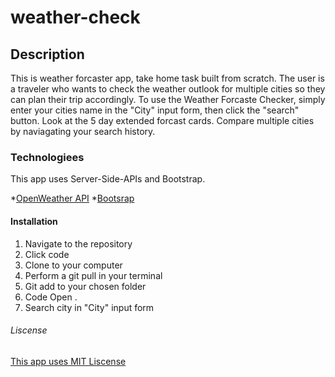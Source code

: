 # weather-check

## Description
This is weather forcaster app, take home task built from scratch. The user is a traveler who wants to check the weather outlook for multiple cities so they can plan their trip accordingly. To use the Weather Forcaste Checker, simply enter your cities name in the "City" input form, then click the "search" button. Look at the 5 day extended forcast cards. Compare multiple cities by naviagating your search history. 

### Technologiees 
This app uses Server-Side-APIs and Bootstrap. 

*[OpenWeather API](https://openweathermap.org/api)
*[Bootsrap](https://getbootstrap.com/)

#### Installation 
1. Navigate to the repository
2. Click code
3. Clone to your computer
4. Perform a git pull in your terminal
5. Git add to your chosen folder
6. Code Open .
7. Search city in "City" input form

###### Liscense 

[This app uses MIT Liscense](https://opensource.org/license/mit/)